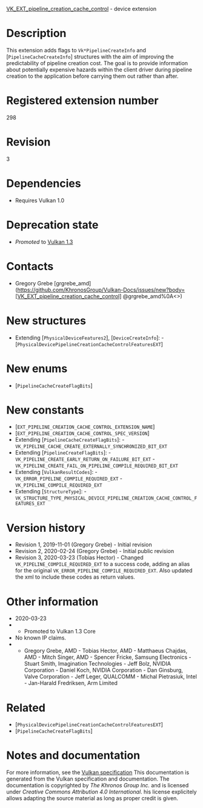[VK_EXT_pipeline_creation_cache_control](https://www.khronos.org/registry/vulkan/specs/1.3-extensions/man/html/VK_EXT_pipeline_creation_cache_control.html) - device extension

# Description
This extension adds flags to `Vk*PipelineCreateInfo` and
[`PipelineCacheCreateInfo`] structures with the aim of improving the
predictability of pipeline creation cost.
The goal is to provide information about potentially expensive hazards
within the client driver during pipeline creation to the application before
carrying them out rather than after.

# Registered extension number
298

# Revision
3

# Dependencies
- Requires Vulkan 1.0

# Deprecation state
- *Promoted* to [Vulkan 1.3](https://www.khronos.org/registry/vulkan/specs/1.3-extensions/html/vkspec.html#versions-1.3-promotions)

# Contacts
- Gregory Grebe [grgrebe_amd](https://github.com/KhronosGroup/Vulkan-Docs/issues/new?body=[VK_EXT_pipeline_creation_cache_control] @grgrebe_amd%0A<<Here describe the issue or question you have about the VK_EXT_pipeline_creation_cache_control extension>>)

# New structures
- Extending [`PhysicalDeviceFeatures2`], [`DeviceCreateInfo`]:  - [`PhysicalDevicePipelineCreationCacheControlFeaturesEXT`]

# New enums
- [`PipelineCacheCreateFlagBits`]

# New constants
- [`EXT_PIPELINE_CREATION_CACHE_CONTROL_EXTENSION_NAME`]
- [`EXT_PIPELINE_CREATION_CACHE_CONTROL_SPEC_VERSION`]
- Extending [`PipelineCacheCreateFlagBits`]:  - `VK_PIPELINE_CACHE_CREATE_EXTERNALLY_SYNCHRONIZED_BIT_EXT` 
- Extending [`PipelineCreateFlagBits`]:  - `VK_PIPELINE_CREATE_EARLY_RETURN_ON_FAILURE_BIT_EXT`  - `VK_PIPELINE_CREATE_FAIL_ON_PIPELINE_COMPILE_REQUIRED_BIT_EXT` 
- Extending [`VulkanResultCodes`]:  - `VK_ERROR_PIPELINE_COMPILE_REQUIRED_EXT`  - `VK_PIPELINE_COMPILE_REQUIRED_EXT` 
- Extending [`StructureType`]:  - `VK_STRUCTURE_TYPE_PHYSICAL_DEVICE_PIPELINE_CREATION_CACHE_CONTROL_FEATURES_EXT`

# Version history
- Revision 1, 2019-11-01 (Gregory Grebe)  - Initial revision 
- Revision 2, 2020-02-24 (Gregory Grebe)  - Initial public revision 
- Revision 3, 2020-03-23 (Tobias Hector)  - Changed `VK_PIPELINE_COMPILE_REQUIRED_EXT` to a success code, adding an alias for the original `VK_ERROR_PIPELINE_COMPILE_REQUIRED_EXT`. Also updated the xml to include these codes as return values.

# Other information
* 2020-03-23
*   - Promoted to Vulkan 1.3 Core 
* No known IP claims.
*   - Gregory Grebe, AMD  - Tobias Hector, AMD  - Matthaeus Chajdas, AMD  - Mitch Singer, AMD  - Spencer Fricke, Samsung Electronics  - Stuart Smith, Imagination Technologies  - Jeff Bolz, NVIDIA Corporation  - Daniel Koch, NVIDIA Corporation  - Dan Ginsburg, Valve Corporation  - Jeff Leger, QUALCOMM  - Michal Pietrasiuk, Intel  - Jan-Harald Fredriksen, Arm Limited

# Related
- [`PhysicalDevicePipelineCreationCacheControlFeaturesEXT`]
- [`PipelineCacheCreateFlagBits`]

# Notes and documentation
For more information, see the [Vulkan specification](https://www.khronos.org/registry/vulkan/specs/1.3-extensions/html/vkspec.html)
This documentation is generated from the Vulkan specification and documentation.
The documentation is copyrighted by *The Khronos Group Inc.* and is licensed under *Creative Commons Attribution 4.0 International*.
his license explicitely allows adapting the source material as long as proper credit is given.
        